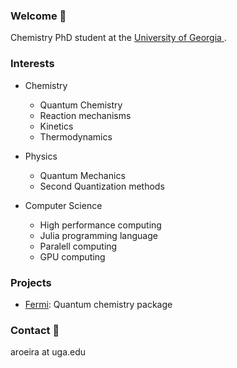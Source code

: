 ### Welcome 👋

Chemistry PhD student at the [University of Georgia ](https://www.chem.uga.edu/).

### Interests

- Chemistry
    - Quantum Chemistry
    - Reaction mechanisms
    - Kinetics 
    - Thermodynamics
 
 - Physics
    - Quantum Mechanics
    - Second Quantization methods

 - Computer Science
    - High performance computing
    - Julia programming language
    - Paralell computing 
    - GPU computing

### Projects

* [Fermi](https://github.com/FermiQC/Fermi.jl): Quantum chemistry package

### Contact 📨

aroeira at uga.edu
